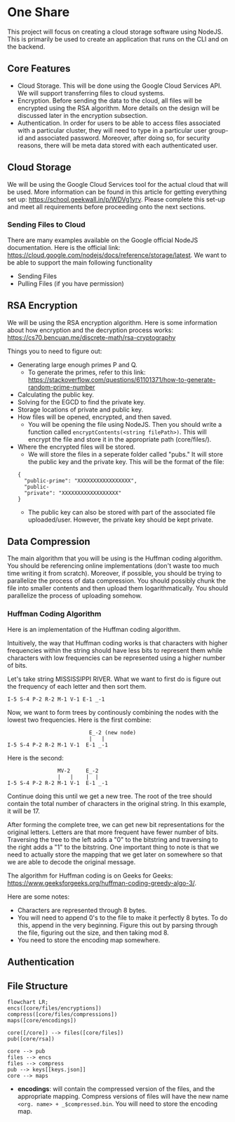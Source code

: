 # One Share
This project will focus on creating a cloud storage software using NodeJS. This is primarily be used to create an application that runs on the CLI and on the backend. 

## Core Features
- Cloud Storage. This will be done using the Google Cloud Services API. We will support transferring files to cloud systems.
- Encryption. Before sending the data to the cloud, all files will be encrypted using the RSA algorithm. More details on the design will be discussed later in the encryption subsection.
- Authentication. In order for users to be able to access files associated with a particular cluster, they will need to type in a particular user group-id and associated password. Moreover, after doing so, for security reasons, there will be meta data stored with each authenticated user.

## Cloud Storage
We will be using the Google Cloud Services tool for the actual cloud that will be used. More information can be found in this article for getting everything set up: https://school.geekwall.in/p/WDVg1yrv. Please complete this set-up and meet all requirements before proceeding onto the next sections. 

### Sending Files to Cloud 
There are many examples available on the Google official NodeJS documentation. Here is the official link: https://cloud.google.com/nodejs/docs/reference/storage/latest. We want to be able to support the main following functionality 
    
 - Sending Files
 - Pulling Files (if you have permission)



## RSA Encryption 
We will be using the RSA encryption algorithm. Here is some information about how encryption and the decryption process works: https://cs70.bencuan.me/discrete-math/rsa-cryptography

Things you to need to figure out: 
- Generating large enough primes P and Q.
  - To generate the primes, refer to this link: https://stackoverflow.com/questions/61101371/how-to-generate-random-prime-number
- Calculating the public key.
- Solving for the EGCD to find the private key. 
- Storage locations of private and public key.
- How files will be opened, encrypted, and then saved.
  - You will be opening the file using NodeJS. Then you should write a function called `encryptContents(<string filePath>)`. This will encrypt the file and store it in the appropriate path (core/files/).
- Where the encrypted files will be stored. 
  - We will store the files in a seperate folder called "pubs." It will store the public key and the private key. This will be the format of the file: 
  ```text
  {
    "public-prime": "XXXXXXXXXXXXXXXXX", 
    "public-
    "private": "XXXXXXXXXXXXXXXXXX"
  }
  ```
  - The public key can also be stored with part of the associated file uploaded/user. However, the private key should be kept private.

## Data Compression 
The main algorithm that you will be using is the Huffman coding algorithm. You should be referencing online implementations (don't waste too much time writing it from scratch). Moreover, if possible, you should be trying to parallelize the process of data compression. You should possibly chunk the file into smaller contents and then upload them logarithmatically. You should parallelize the process of uploading somehow. 
### Huffman Coding Algorithm 
Here is an implementation of the Huffman coding algorithm. 

Intuitively, the way that Huffman coding works is that characters with higher frequencies within the string should have less bits to represent them while characters with low frequencies can be represented using a higher number of bits. 

Let's take string MISSISSIPPI RIVER. What we want to first do is figure out the frequency of each letter and then sort them. 

```
I-5 S-4 P-2 R-2 M-1 V-1 E-1 _-1
```

Now, we want to form trees by continously combining the nodes with the lowest two frequencies. Here is the first combine: 
```
                          E_-2 (new node)
                          |   |
I-5 S-4 P-2 R-2 M-1 V-1  E-1 _-1
```

Here is the second: 
```
                MV-2     E_-2 
                |   |    |  |
I-5 S-4 P-2 R-2 M-1 V-1  E-1 _-1
```
Continue doing this until we get a new tree. The root of the tree should contain the total number of characters in the original string. In this example, it will be 17. 

After forming the complete tree, we can get new bit representations for the original letters. Letters are that more frequent have fewer number of bits. Traversing the tree to the left adds a "0" to the bitstring and traversing to the right adds a "1" to the bitstring. One important thing to note is that we need to actually store the mapping that we get later on somewhere so that we are able to decode the original message. 

The algorithm for Huffman coding is on Geeks for Geeks: https://www.geeksforgeeks.org/huffman-coding-greedy-algo-3/. 

Here are some notes:
- Characters are represented through 8 bytes. 
- You will need to append 0's to the file to make it perfectly 8 bytes. To do this, append in the very beginning. Figure this out by parsing through the file, figuring out the size, and then taking mod 8. 
- You need to store the encoding map somewhere.


## Authentication 


## File Structure 
```mermaid 
flowchart LR; 
encs([core/files/encryptions])
compress([core/files/compressions])
maps([core/encodings])

core([/core]) --> files([core/files])
pub([core/rsa])

core --> pub
files --> encs 
files --> compress
pub --> keys[[keys.json]]
core --> maps
```
- **encodings**: will contain the compressed version of the files, and the appropriate mapping. Compress versions of files will have the new name `<org. name> + _$compressed.bin`. You will need to store the encoding map.